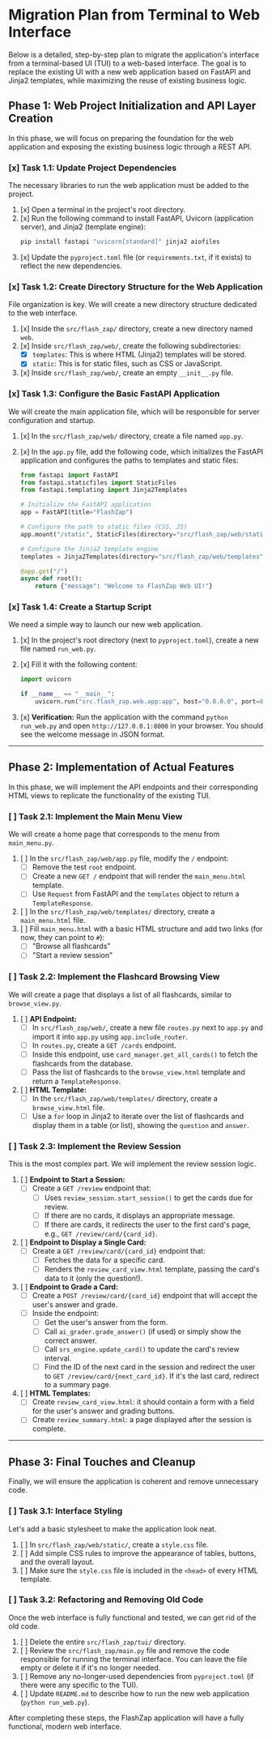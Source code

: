 # Migration Plan from Terminal to Web Interface

Below is a detailed, step-by-step plan to migrate the application's interface from a terminal-based UI (TUI) to a web-based interface. The goal is to replace the existing UI with a new web application based on FastAPI and Jinja2 templates, while maximizing the reuse of existing business logic.

## Phase 1: Web Project Initialization and API Layer Creation

In this phase, we will focus on preparing the foundation for the web application and exposing the existing business logic through a REST API.

### [x] Task 1.1: Update Project Dependencies

The necessary libraries to run the web application must be added to the project.

1.  [x] Open a terminal in the project's root directory.
2.  [x] Run the following command to install FastAPI, Uvicorn (application server), and Jinja2 (template engine):
    ```bash
    pip install fastapi "uvicorn[standard]" jinja2 aiofiles
    ```
3.  [x] Update the `pyproject.toml` file (or `requirements.txt`, if it exists) to reflect the new dependencies.

### [x] Task 1.2: Create Directory Structure for the Web Application

File organization is key. We will create a new directory structure dedicated to the web interface.

1.  [x] Inside the `src/flash_zap/` directory, create a new directory named `web`.
2.  [x] Inside `src/flash_zap/web/`, create the following subdirectories:
    *   [x] `templates`: This is where HTML (Jinja2) templates will be stored.
    *   [x] `static`: This is for static files, such as CSS or JavaScript.
3.  [x] Inside `src/flash_zap/web/`, create an empty `__init__.py` file.

### [x] Task 1.3: Configure the Basic FastAPI Application

We will create the main application file, which will be responsible for server configuration and startup.

1.  [x] In the `src/flash_zap/web/` directory, create a file named `app.py`.
2.  [x] In the `app.py` file, add the following code, which initializes the FastAPI application and configures the paths to templates and static files:

    ```python
    from fastapi import FastAPI
    from fastapi.staticfiles import StaticFiles
    from fastapi.templating import Jinja2Templates

    # Initialize the FastAPI application
    app = FastAPI(title="FlashZap")

    # Configure the path to static files (CSS, JS)
    app.mount("/static", StaticFiles(directory="src/flash_zap/web/static"), name="static")

    # Configure the Jinja2 template engine
    templates = Jinja2Templates(directory="src/flash_zap/web/templates")

    @app.get("/")
    async def root():
        return {"message": "Welcome to FlashZap Web UI!"}
    ```

### [x] Task 1.4: Create a Startup Script

We need a simple way to launch our new web application.

1.  [x] In the project's root directory (next to `pyproject.toml`), create a new file named `run_web.py`.
2.  [x] Fill it with the following content:

    ```python
    import uvicorn

    if __name__ == "__main__":
        uvicorn.run("src.flash_zap.web.app:app", host="0.0.0.0", port=8000, reload=True)
    ```

3.  [x] **Verification:** Run the application with the command `python run_web.py` and open `http://127.0.0.1:8000` in your browser. You should see the welcome message in JSON format.

---

## Phase 2: Implementation of Actual Features

In this phase, we will implement the API endpoints and their corresponding HTML views to replicate the functionality of the existing TUI.

### [ ] Task 2.1: Implement the Main Menu View

We will create a home page that corresponds to the menu from `main_menu.py`.

1.  [ ] In the `src/flash_zap/web/app.py` file, modify the `/` endpoint:
    *   [ ] Remove the test `root` endpoint.
    *   [ ] Create a new `GET /` endpoint that will render the `main_menu.html` template.
    *   [ ] Use `Request` from FastAPI and the `templates` object to return a `TemplateResponse`.
2.  [ ] In the `src/flash_zap/web/templates/` directory, create a `main_menu.html` file.
3.  [ ] Fill `main_menu.html` with a basic HTML structure and add two links (for now, they can point to `#`):
    *   [ ] "Browse all flashcards"
    *   [ ] "Start a review session"

### [ ] Task 2.2: Implement the Flashcard Browsing View

We will create a page that displays a list of all flashcards, similar to `browse_view.py`.

1.  [ ] **API Endpoint:**
    *   [ ] In `src/flash_zap/web/`, create a new file `routes.py` next to `app.py` and import it into `app.py` using `app.include_router`.
    *   [ ] In `routes.py`, create a `GET /cards` endpoint.
    *   [ ] Inside this endpoint, use `card_manager.get_all_cards()` to fetch the flashcards from the database.
    *   [ ] Pass the list of flashcards to the `browse_view.html` template and return a `TemplateResponse`.
2.  [ ] **HTML Template:**
    *   [ ] In the `src/flash_zap/web/templates/` directory, create a `browse_view.html` file.
    *   [ ] Use a `for` loop in Jinja2 to iterate over the list of flashcards and display them in a table (or list), showing the `question` and `answer`.

### [ ] Task 2.3: Implement the Review Session

This is the most complex part. We will implement the review session logic.

1.  [ ] **Endpoint to Start a Session:**
    *   [ ] Create a `GET /review` endpoint that:
        *   [ ] Uses `review_session.start_session()` to get the cards due for review.
        *   [ ] If there are no cards, it displays an appropriate message.
        *   [ ] If there are cards, it redirects the user to the first card's page, e.g., `GET /review/card/{card_id}`.
2.  [ ] **Endpoint to Display a Single Card:**
    *   [ ] Create a `GET /review/card/{card_id}` endpoint that:
        *   [ ] Fetches the data for a specific card.
        *   [ ] Renders the `review_card_view.html` template, passing the card's data to it (only the question!).
3.  [ ] **Endpoint to Grade a Card:**
    *   [ ] Create a `POST /review/card/{card_id}` endpoint that will accept the user's answer and grade.
    *   [ ] Inside the endpoint:
        *   [ ] Get the user's answer from the form.
        *   [ ] Call `ai_grader.grade_answer()` (if used) or simply show the correct answer.
        *   [ ] Call `srs_engine.update_card()` to update the card's review interval.
        *   [ ] Find the ID of the next card in the session and redirect the user to `GET /review/card/{next_card_id}`. If it's the last card, redirect to a summary page.
4.  [ ] **HTML Templates:**
    *   [ ] Create `review_card_view.html`: it should contain a form with a field for the user's answer and grading buttons.
    *   [ ] Create `review_summary.html`: a page displayed after the session is complete.

---

## Phase 3: Final Touches and Cleanup

Finally, we will ensure the application is coherent and remove unnecessary code.

### [ ] Task 3.1: Interface Styling

Let's add a basic stylesheet to make the application look neat.

1.  [ ] In `src/flash_zap/web/static/`, create a `style.css` file.
2.  [ ] Add simple CSS rules to improve the appearance of tables, buttons, and the overall layout.
3.  [ ] Make sure the `style.css` file is included in the `<head>` of every HTML template.

### [ ] Task 3.2: Refactoring and Removing Old Code

Once the web interface is fully functional and tested, we can get rid of the old code.

1.  [ ] Delete the entire `src/flash_zap/tui/` directory.
2.  [ ] Review the `src/flash_zap/main.py` file and remove the code responsible for running the terminal interface. You can leave the file empty or delete it if it's no longer needed.
3.  [ ] Remove any no-longer-used dependencies from `pyproject.toml` (if there were any specific to the TUI).
4.  [ ] Update `README.md` to describe how to run the new web application (`python run_web.py`).

After completing these steps, the FlashZap application will have a fully functional, modern web interface. 
